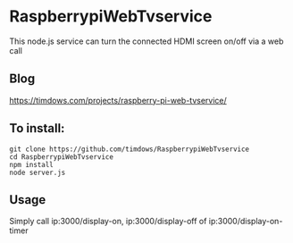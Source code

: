 # RaspberrypiWebTvservice

This node.js service can turn the connected HDMI screen on/off via a web call

## Blog
https://timdows.com/projects/raspberry-pi-web-tvservice/

## To install:
```
git clone https://github.com/timdows/RaspberrypiWebTvservice
cd RaspberrypiWebTvservice
npm install
node server.js
```

## Usage
Simply call ip:3000/display-on, ip:3000/display-off of ip:3000/display-on-timer
